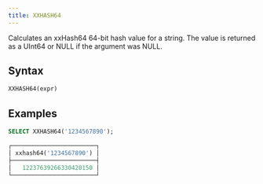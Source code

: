 ```yaml
---
title: XXHASH64
---
```


Calculates an xxHash64 64-bit hash value for a string. The value is returned as a UInt64 or NULL if the argument was NULL.

## Syntax

```sql
XXHASH64(expr)
```

## Examples

```sql
SELECT XXHASH64('1234567890');

┌────────────────────────┐
│ xxhash64('1234567890') │
├────────────────────────┤
│   12237639266330420150 │
└────────────────────────┘
```